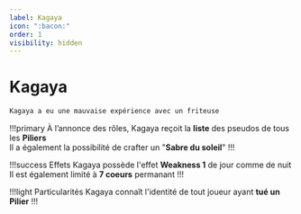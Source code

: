 ```yaml
---
label: Kagaya
icon: ":bacon:"
order: 1
visibility: hidden
---
```


# Kagaya

```txt
Kagaya a eu une mauvaise expérience avec un friteuse
```

!!!primary
À l’annonce des rôles, Kagaya reçoit la **liste** des pseudos de tous les **Piliers** <br>
Il a également la possibilité de crafter un "**Sabre du soleil**"
!!!

!!!success Effets
Kagaya possède l'effet **Weakness 1** de jour comme de nuit
Il est également limité à **7 coeurs** permanant
!!!

!!!light Particularités
Kagaya connaît l'identité de tout joueur ayant **tué un Pilier**
!!!




